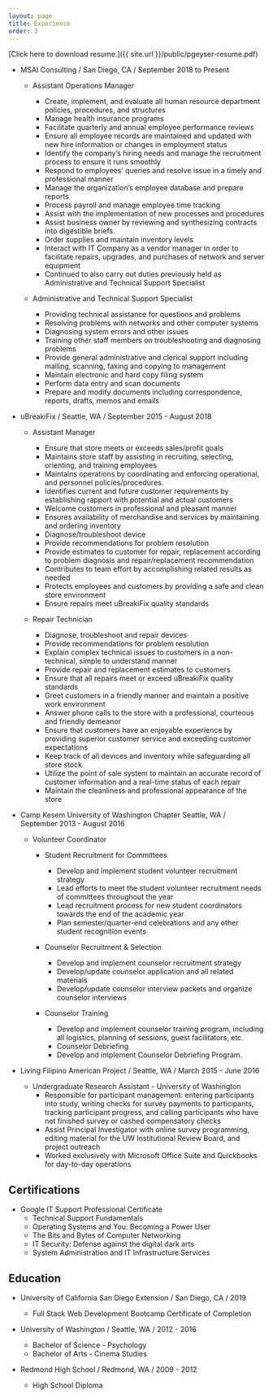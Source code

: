 ```yaml
---
layout: page
title: Experience
order: 3
---
```


[Click here to download resume.]({{ site.url }}/public/pgeyser-resume.pdf) 

* MSAI Consulting / San Diego, CA / September 2018 to Present
  * Assistant Operations Manager
    * Create, implement, and evaluate all human resource department policies, procedures, and structures
    * Manage health insurance programs
    * Facilitate quarterly and annual employee performance reviews
    * Ensure all employee records are maintained and updated with new hire information or changes in employment status
    * Identify the company’s hiring needs and manage the recruitment process to ensure it runs smoothly
    * Respond to employees’ queries and resolve issue in a timely and professional manner
    * Manage the organization’s employee database and prepare reports
    * Process payroll and manage employee time tracking
    * Assist with the implementation of new processes and procedures
    * Assist business owner by reviewing and synthesizing contracts into digestible briefs.
    * Order supplies and maintain inventory levels
    * Interact with IT Company as a vendor manager in order to facilitate repairs, upgrades, and purchases of network and server equipment
    * Continued to also carry out duties previously held as Administrative and Technical Support Specialist

  * Administrative and Technical Support Specialist
    * Providing technical assistance for questions and problems
    * Resolving problems with networks and other computer systems
    * Diagnosing system errors and other issues
    * Training other staff members on troubleshooting and diagnosing problems
    * Provide general administrative and clerical support including mailing, scanning, faxing and copying to management
    * Maintain electronic and hard copy filing system
    * Perform data entry and scan documents
    * Prepare and modify documents including correspondence, reports, drafts, memos and emails

* uBreakiFix / Seattle, WA / September 2015 - August 2018
  * Assistant Manager
    * Ensure that store meets or exceeds sales/profit goals
    * Maintains store staff by assisting in recruiting, selecting, orienting, and training employees
    * Maintains operations by coordinating and enforcing operational, and personnel policies/procedures.
    * Identifies current and future customer requirements by establishing rapport with potential and actual customers
    * Welcome customers in professional and pleasant manner
    * Ensures availability of merchandise and services by maintaining and ordering inventory
    * Diagnose/troubleshoot device
    * Provide recommendations for problem resolution
    * Provide estimates to customer for repair, replacement according to problem diagnosis and repair/replacement recommendation
    * Contributes to team effort by accomplishing related results as needed
    * Protects employees and customers by providing a safe and clean store environment
    * Ensure repairs meet uBreakiFix quality standards
  
  * Repair Technician
    * Diagnose, troubleshoot and repair devices
    * Provide recommendations for problem resolution
    * Explain complex technical issues to customers in a non-technical, simple to understand manner
    * Provide repair and replacement estimates to customers
    * Ensure that all repairs meet or exceed uBreakiFix quality standards
    * Greet customers in a friendly manner and maintain a positive work environment
    * Answer phone calls to the store with a professional, courteous and friendly demeanor
    * Ensure that customers have an enjoyable experience by providing superior customer service and exceeding customer expectations
    * Keep track of all devices and inventory while safeguarding all store stock
    * Utilize the point of sale system to maintain an accurate record of customer information and a real-time status of each repair
    * Maintain the cleanliness and professional appearance of the store

* Camp Kesem University of Washington Chapter Seattle, WA / September 2013 - August 2016
  * Volunteer Coordinator

      * Student Recruitment for Committees
        * Develop and implement student volunteer recruitment strategy
        * Lead efforts to meet the student volunteer recruitment needs of committees throughout the year
        * Lead recruitment process for new student coordinators towards the end of the academic year
        * Plan semester/quarter-end celebrations and any other student recognition events

      * Counselor Recruitment & Selection
        * Develop and implement counselor recruitment strategy
        * Develop/update counselor application and all related materials
        * Develop/update counselor interview packets and organize counselor interviews

      * Counselor Training
        * Develop and implement counselor training program, including all logistics, planning of sessions, guest facilitators, etc.
        * Counselor Debriefing
        * Develop and implement Counselor Debriefing Program.

* Living Filipino American Project / Seattle, WA / March 2015 - June 2016
  * Undergraduate Research Assistant - University of Washington
    * Responsible for participant management: entering participants into study, writing checks for survey payments to participants, tracking participant progress, and calling participants who have not finished survey or cashed compensatory checks
    * Assist Principal Investigator with online survey programming, editing material for the UW Institutional Review Board, and project outreach
    * Worked exclusively with Microsoft Office Suite and Quickbooks for day-to-day operations

## Certifications

* Google IT Support Professional Certificate
  * Technical Support Fundamentals
  * Operating Systems and You: Becoming a Power User
  * The Bits and Bytes of Computer Networking
  * IT Security: Defense against the digital dark arts
  * System Administration and IT Infrastructure Services

## Education

* University of California San Diego Extension / San Diego, CA / 2019
  * Full Stack Web Development Bootcamp Certificate of Completion

* University of Washington / Seattle, WA / 2012 - 2016
  * Bachelor of Science - Psychology
  * Bachelor of Arts - Cinema Studies

* Redmond High School / Redmond, WA / 2009 - 2012
  * High School Diploma
